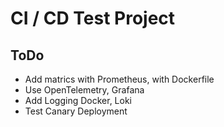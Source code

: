 # CI / CD Test Project

## ToDo

- Add matrics with Prometheus, with Dockerfile
- Use OpenTelemetry, Grafana
- Add Logging Docker, Loki
- Test Canary Deployment